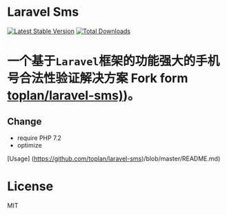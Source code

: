 # Laravel Sms

[![Latest Stable Version](https://img.shields.io/packagist/v/toplan/laravel-sms.svg)](https://packagist.org/packages/toplan/laravel-sms)
[![Total Downloads](https://img.shields.io/packagist/dt/toplan/laravel-sms.svg)](https://packagist.org/packages/toplan/laravel-sms)

# 一个基于`Laravel`框架的功能强大的手机号合法性验证解决方案  Fork form [toplan/laravel-sms)](https://github.com/toplan/laravel-sms))。

## Change

- require PHP 7.2
- optimize

[Usage] (https://github.com/toplan/laravel-sms)/blob/master/README.md)

# License

MIT
